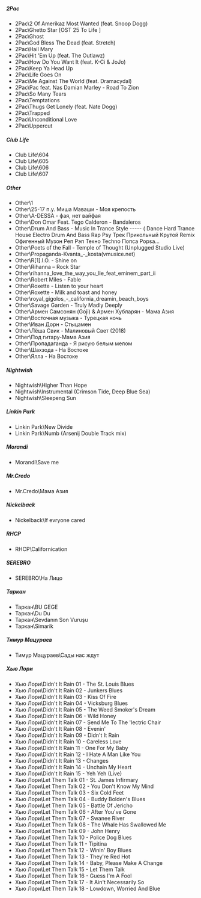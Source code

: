 ##### 2Pac
- 2Pac\2 Of Amerikaz Most Wanted (feat. Snoop Dogg)
- 2Pac\Ghetto Star [OST 25 To Life ]
- 2Pac\Ghost
- 2Pac\God Bless The Dead (feat. Stretch)
- 2Pac\Hail Mary
- 2Pac\Hit 'Em Up (feat. The Outlawz)
- 2Pac\How Do You Want It (feat. K-Ci & JoJo)
- 2Pac\Keep Ya Head Up
- 2Pac\Life Goes On
- 2Pac\Me Against The World (feat. Dramacydal)
- 2Pac\Pac feat. Nas Damian Marley - Road To Zion
- 2Pac\So Many Tears
- 2Pac\Temptations
- 2Pac\Thugs Get Lonely (feat. Nate Dogg)
- 2Pac\Trapped
- 2Pac\Unconditional Love
- 2Pac\Uppercut

##### Club Life
- Club Life\604
- Club Life\605
- Club Life\606
- Club Life\607

##### Other
- Other\1
- Other\25-17 п.у. Миша Маваши - Моя крепость
- Other\A-DESSA - фая, нет вайфая
- Other\Don Omar Feat. Tego Calderon - Bandaleros
- Other\Drum And Bass - Music In Trance Style ----- ( Dance Hard Trance House Electro Drum And Bass Rap Psy Трек Прикольный Крутой Remix Офигенный Музон Реп Рэп Техно Techno Попса Popsa...
- Other\Poets of the Fall - Temple of Thought (Unplugged Studio Live)
- Other\Propaganda-Kvanta_-_kosta(vmusice.net)
- Other\R[1].I.O. - Shine on
- Other\Rihanna – Rock Star
- Other\rihanna_love_the_way_you_lie_feat_eminem_part_ii
- Other\Robert Miles - Fable
- Other\Roxette - Listen to your heart
- Other\Roxette - Milk and toast and honey
- Other\royal_gigolos_-_california_dreamin_beach_boys
- Other\Savage Garden - Truly Madly Deeply
- Other\Армен Самсонян (Goji) & Армен Хубларян - Мама Азия
- Other\Восточная музыка - Турецкая ночь
- Other\Иван Дорн - Стыцамен
- Other\Лёша Свик - Малиновый Cвет (2018)
- Other\Под гитару-Мама Азия
- Other\Пропадаганда - Я рисую белым мелом
- Other\Шахзода - На Востоке
- Other\Ялла - На Востоке


##### Nightwish
- Nightwish\Higher Than Hope
- Nightwish\Instrumental (Crimson Tide, Deep Blue Sea)
- Nightwish\Sleepeng Sun

##### Linkin Park
- Linkin Park\New Divide
- Linkin Park\Numb (Arsenij Double Track mix)

##### Morandi
- Morandi\Save me

##### Mr.Credo
- Mr.Credo\Мама Азия

##### Nickelback
- Nickelback\If evryone cared

##### RHCP
- RHCP\Californication

##### SEREBRO
- SEREBRO\На Лицо

##### Таркан
- Таркан\BU GEGE
- Таркан\Du Du
- Таркан\Sevdanın Son Vuruşu
- Таркан\Simarik

##### Тимур Мацураев
- Тимур Мацураев\Сады нас ждут

##### Хью Лори
- Хью Лори\Didn't It Rain 01 - The St. Louis Blues
- Хью Лори\Didn't It Rain 02 - Junkers Blues
- Хью Лори\Didn't It Rain 03 - Kiss Of Fire
- Хью Лори\Didn't It Rain 04 - Vicksburg Blues
- Хью Лори\Didn't It Rain 05 - The Weed Smoker's Dream
- Хью Лори\Didn't It Rain 06 - Wild Honey
- Хью Лори\Didn't It Rain 07 - Send Me To The 'lectric Chair
- Хью Лори\Didn't It Rain 08 - Evenin'
- Хью Лори\Didn't It Rain 09 - Didn't It Rain
- Хью Лори\Didn't It Rain 10 - Careless Love
- Хью Лори\Didn't It Rain 11 - One For My Baby
- Хью Лори\Didn't It Rain 12 - I Hate A Man Like You
- Хью Лори\Didn't It Rain 13 - Changes
- Хью Лори\Didn't It Rain 14 - Unchain My Heart
- Хью Лори\Didn't It Rain 15 - Yeh Yeh (Live)
- Хью Лори\Let Them Talk 01 - St. James Infirmary
- Хью Лори\Let Them Talk 02 - You Don't Know My Mind
- Хью Лори\Let Them Talk 03 - Six Cold Feet
- Хью Лори\Let Them Talk 04 - Buddy Bolden's Blues
- Хью Лори\Let Them Talk 05 - Battle Of Jericho
- Хью Лори\Let Them Talk 06 - After You've Gone
- Хью Лори\Let Them Talk 07 - Swanee River
- Хью Лори\Let Them Talk 08 - The Whale Has Swallowed Me
- Хью Лори\Let Them Talk 09 - John Henry
- Хью Лори\Let Them Talk 10 - Police Dog Blues
- Хью Лори\Let Them Talk 11 - Tipitina
- Хью Лори\Let Them Talk 12 - Winin' Boy Blues
- Хью Лори\Let Them Talk 13 - They're Red Hot
- Хью Лори\Let Them Talk 14 - Baby, Please Make A Change
- Хью Лори\Let Them Talk 15 - Let Them Talk
- Хью Лори\Let Them Talk 16 - Guess I'm A Fool
- Хью Лори\Let Them Talk 17 - It Ain't Necessarily So
- Хью Лори\Let Them Talk 18 - Lowdown, Worried And Blue
